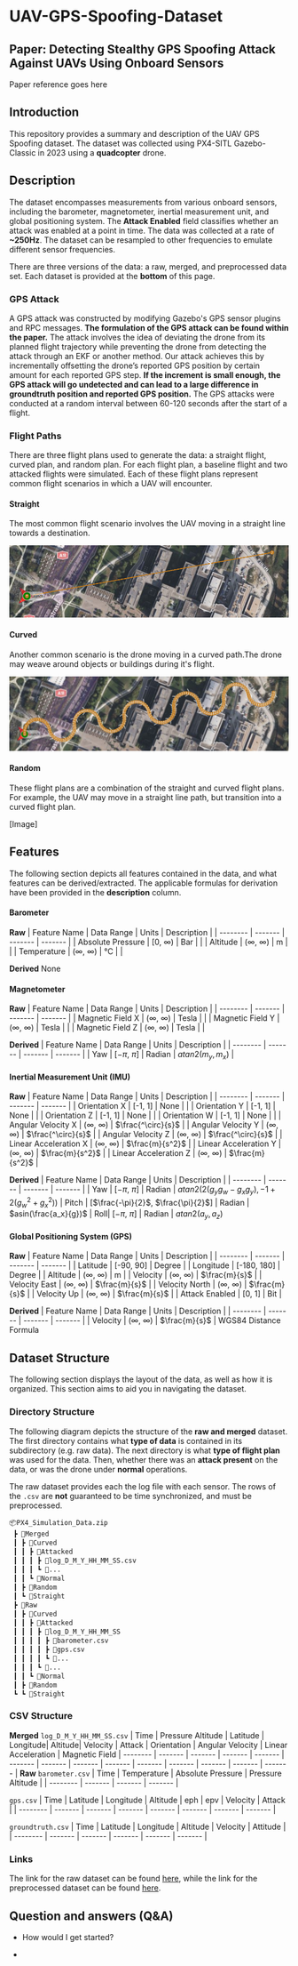 
# UAV-GPS-Spoofing-Dataset
## Paper: Detecting Stealthy GPS Spoofing Attack Against UAVs Using Onboard Sensors
Paper reference goes here

## Introduction
This repository provides a summary and description of the UAV GPS Spoofing dataset. The dataset was collected using PX4-SITL Gazebo-Classic in 2023 using a **quadcopter** drone.

<Motivation>

## Description
The dataset encompasses measurements from various onboard sensors, including the barometer, magnetometer, inertial measurement unit, and global positioning system. The **Attack Enabled** field classifies whether an attack was enabled at a point in time. The data was collected at a rate of **~250Hz**. The dataset can be resampled to other frequencies to emulate different sensor frequencies.

There are three versions of the data: a raw, merged, and preprocessed data set. Each dataset is provided at the **bottom** of this page. <Breif Description of three datasets>

### GPS Attack
A GPS attack was constructed by modifying Gazebo's GPS sensor plugins and RPC messages. **The formulation of the GPS attack can be found within the paper.** The attack involves the idea of deviating the drone from its planned flight trajectory while preventing the drone from detecting the attack through an EKF or another method. Our attack achieves this by incrementally offsetting the drone’s reported GPS position by certain amount for each reported GPS step. **If the increment is small enough, the GPS attack will go undetected and can lead to a large difference in groundtruth position and reported GPS position.** The GPS attacks were conducted at a random interval between 60-120 seconds after the start of a flight.

### Flight Paths
There are three flight plans used to generate the data: a straight flight, curved plan, and random plan. For each flight plan, a baseline flight and two attacked flights were simulated. Each of these flight plans represent common flight scenarios in which a UAV will encounter.

#### Straight
The most common flight scenario involves the UAV moving in a straight line towards a destination.

[![Straight Flight Plan Image](https://github.com/anthony-finn/UAV-GPS-Spoofing-Dataset/blob/main/Images/Plan1_Cropped.png)](https://github.com)

#### Curved
Another common scenario is the drone moving in a curved path.The drone may weave around objects or buildings during it's flight.

[![Curved Flight Plan Image](https://github.com/anthony-finn/UAV-GPS-Spoofing-Dataset/blob/main/Images/Plan2_Cropped.png)](https://github.com)

#### Random
These flight plans are a combination of the straight and curved flight plans. For example, the UAV may move in a straight line path, but transition into a curved flight plan.

[Image]

## Features
The following section depicts all features contained in the data, and what features can be derived/extracted. The applicable formulas for derivation have been provided in the **description** column.
#### Barometer
**Raw**
| Feature Name | Data Range | Units | Description |
| -------- | ------- | ------- | ------- | 
| Absolute Pressure | [0, ∞) | Bar | |
| Altitude | (∞, ∞) | m | |
| Temperature | (∞, ∞) | °C | |

**Derived**
None

#### Magnetometer
**Raw**
| Feature Name | Data Range | Units | Description |
| -------- |  ------- | ------- | ------- |
| Magnetic Field X | (∞, ∞) | Tesla | |
| Magnetic Field Y | (∞, ∞) | Tesla | |
| Magnetic Field Z | (∞, ∞) | Tesla | |

**Derived**
| Feature Name | Data Range | Units | Description |
| -------- | ------- | ------- | ------- |
| Yaw | [$-\pi$, $\pi$] | Radian | $atan2(m_y,m_x)$ |

#### Inertial Measurement Unit (IMU)
**Raw**
| Feature Name | Data Range | Units | Description |
| -------- | ------- | -------  | ------- |
| Orientation X | [-1, 1] | None | |
| Orientation Y | [-1, 1] | None | |
| Orientation Z | [-1, 1] | None | |
| Orientation W | [-1, 1] | None | |
| Angular Velocity X | (∞, ∞) | $\frac{^\circ}{s}$ |
| Angular Velocity Y | (∞, ∞) | $\frac{^\circ}{s}$ |
| Angular Velocity Z | (∞, ∞) | $\frac{^\circ}{s}$ |
| Linear Acceleration X | (∞, ∞) | $\frac{m}{s^2}$ |
| Linear Acceleration Y | (∞, ∞) | $\frac{m}{s^2}$ |
| Linear Acceleration Z | (∞, ∞) | $\frac{m}{s^2}$ |

**Derived**
| Feature Name | Data Range | Units | Description |
| -------- | -------  | ------- | ------- |
| Yaw | [$-\pi$, $\pi$] | Radian | $atan2(2(g_yg_w-g_xg_y),-1+2(g_w^2+g_x^2))$
| Pitch | [$\frac{-\pi}{2}$, $\frac{\pi}{2}$] | Radian | $asin(\frac{a_x}{g})$
| Roll| [$-\pi$, $\pi$] | Radian | $atan2(a_y,a_z)$

#### Global Positioning System (GPS)
**Raw**
| Feature Name | Data Range | Units | Description |
| -------- | ------- | ------- | ------- |
| Latitude | [-90, 90] | Degree | 
| Longitude | [-180, 180] | Degree |
| Altitude | (∞, ∞) | m |
| Velocity | (∞, ∞) | $\frac{m}{s}$ |
| Velocity East | (∞, ∞) | $\frac{m}{s}$ |
| Velocity North | (∞, ∞) | $\frac{m}{s}$ |
| Velocity Up | (∞, ∞) | $\frac{m}{s}$ |
| Attack Enabled | [0, 1] | Bit |

**Derived**
| Feature Name | Data Range | Units | Description |
| -------- | ------- | ------- | ------- |
| Velocity | (∞, ∞) | $\frac{m}{s}$ | WGS84 Distance Formula

## Dataset Structure
The following section displays the layout of the data, as well as how it is organized. This section aims to aid you in navigating the dataset.

### Directory Structure

The following diagram depicts the structure of the **raw and merged** dataset. The first directory contains what **type of data** is contained in its subdirectory (e.g. raw data). The next directory is what **type of flight plan** was used for the data. Then, whether there was an **attack present** on the data, or was the drone under **normal** operations.

The raw dataset provides each the log file with each sensor. The rows of the `.csv` are **not** guaranteed to be time synchronized, and must be preprocessed.
```
📦PX4_Simulation_Data.zip
 ┣ 📂Merged
 ┃ ┣ 📂Curved
 ┃ ┃ ┣ 📂Attacked
 ┃ ┃ ┃ ┣ 📜log_D_M_Y_HH_MM_SS.csv
 ┃ ┃ ┃ ┗ 📜...
 ┃ ┃ ┗ 📂Normal
 ┃ ┣ 📂Random
 ┃ ┗ 📂Straight
 ┣ 📂Raw
 ┃ ┣ 📂Curved
 ┃ ┃ ┣ 📂Attacked
 ┃ ┃ ┃ ┣ 📂log_D_M_Y_HH_MM_SS
 ┃ ┃ ┃ ┃ ┣ 📜barometer.csv
 ┃ ┃ ┃ ┃ ┣ 📜gps.csv
 ┃ ┃ ┃ ┃ ┗ 📜...
 ┃ ┃ ┃ ┗ 📂...
 ┃ ┃ ┗ 📂Normal
 ┃ ┣ 📂Random
 ┗ ┗ 📂Straight
```

### CSV Structure
**Merged**
`log_D_M_Y_HH_MM_SS.csv`
| Time | Pressure Altitude | Latitude | Longitude| Altitude| Velocity | Attack | Orientation | Angular Velocity | Linear Acceleration | Magnetic Field
| -------- | ------- | ------- | ------- | ------- | ------- | -------  | -------  | ------- | ------- | ------- | ------- | ------- | ------- | 
**Raw**
`barometer.csv`
| Time | Temperature | Absolute Pressure | Pressure Altitude |
| -------- | ------- | ------- | ------- |

`gps.csv`
| Time | Latitude | Longitude | Altitude | eph | epv | Velocity | Attack |
| -------- | ------- | ------- | ------- | ------- | ------- | ------- | ------- |

`groundtruth.csv`
| Time | Latitude | Longitude | Altitude | Velocity | Attitude |
| -------- | ------- | ------- | ------- | ------- | ------- | 
### Links 

The link for the raw dataset can be found [here](https://drive.google.com/file/d/1jypbdKFP-4vN7HMwbnm4z4i-b0OhoPtS/view?usp=sharing), while the link for the preprocessed dataset can be found [here]().

## Question and answers (Q&A)

- How would I get started?

- 
